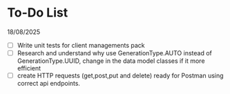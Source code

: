 # To-Do List
18/08/2025
- [ ] Write unit tests for client managements pack
- [ ] Research and understand why use GenerationType.AUTO instead of GenerationType.UUID, change in the data model classes if it more efficient
- [ ] create HTTP requests (get,post,put and delete) ready for Postman using correct api endpoints.